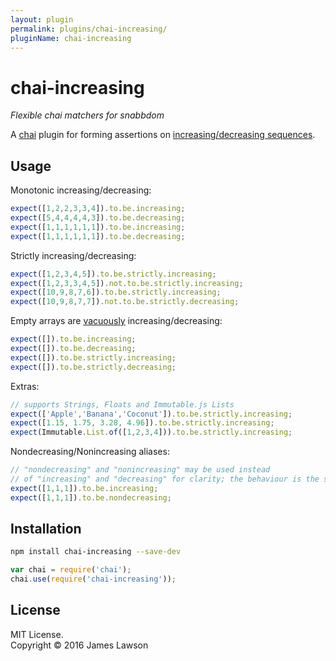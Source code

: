 ```yaml
---
layout: plugin
permalink: plugins/chai-increasing/
pluginName: chai-increasing
---
```


# chai-increasing

*Flexible chai matchers for snabbdom*

A [chai](http://chaijs.com/) plugin for forming assertions on [increasing/decreasing sequences](https://en.wikipedia.org/wiki/Sequence#Increasing_and_decreasing).

## Usage

Monotonic increasing/decreasing:
```javascript
expect([1,2,2,3,3,4]).to.be.increasing;
expect([5,4,4,4,4,3]).to.be.decreasing;
expect([1,1,1,1,1,1]).to.be.increasing;
expect([1,1,1,1,1,1]).to.be.decreasing;
```

Strictly increasing/decreasing:
```javascript
expect([1,2,3,4,5]).to.be.strictly.increasing;
expect([1,2,3,3,4,5]).not.to.be.strictly.increasing;
expect([10,9,8,7,6]).to.be.strictly.increasing;
expect([10,9,8,7,7]).not.to.be.strictly.decreasing;
```

Empty arrays are [vacuously](https://en.wikipedia.org/wiki/Vacuous_truth) increasing/decreasing:
```javascript
expect([]).to.be.increasing;
expect([]).to.be.decreasing;
expect([]).to.be.strictly.increasing;
expect([]).to.be.strictly.decreasing;
```

Extras:
```javascript
// supports Strings, Floats and Immutable.js Lists
expect(['Apple','Banana','Coconut']).to.be.strictly.increasing;
expect([1.15, 1.75, 3.28, 4.96]).to.be.strictly.increasing;
expect(Immutable.List.of([1,2,3,4])).to.be.strictly.increasing;
```

Nondecreasing/Nonincreasing aliases:
```javascript
// "nondecreasing" and "nonincreasing" may be used instead 
// of "increasing" and "decreasing" for clarity; the behaviour is the same.
expect([1,1,1]).to.be.increasing;
expect([1,1,1]).to.be.nondecreasing;
```

## Installation

```bash
npm install chai-increasing --save-dev
```

```javascript
var chai = require('chai');
chai.use(require('chai-increasing'));
```

## License

MIT License.    
Copyright © 2016 James Lawson

